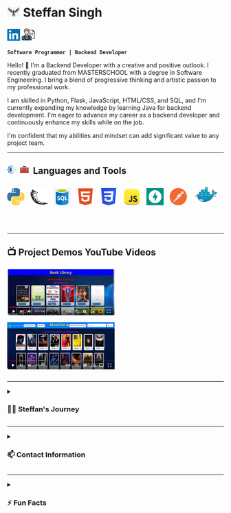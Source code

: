 # <img src="https://github.com/SteffanSingh/SteffanSingh/blob/3201c6905d30a6830e5bffcf6b2ada9d587331d3/eagle-logo.jpeg" alt="Eagle Logo" width="30px" style="display: inline-block;" /> Steffan Singh

[<img src="https://github.com/SteffanSingh/SteffanSingh/blob/b15ebd30dece952e73467f80c6b7a5de93badd6b/Linkedln-Logo.png" alt="LinkedIn" width="30px" style="display: inline-block;" />](https://www.linkedin.com/in/ashutosh-kapoor/)
[<img src="https://github.com/SteffanSingh/SteffanSingh/blob/33cc87231d63e0703a57e53dc361299c0ec53964/Images/cv-logo.png" alt="Steffan CV" width="30px" style="display: inline-block;" />](https://1drv.ms/b/s!AhoLEc6fClnVv0B33n5AldfugLVv?e=MaV8Yo)

**`Software Programmer | Backend Developer`**

<p>Hello! 👋 I'm a Backend Developer with a creative and positive outlook. I recently graduated from MASTERSCHOOL with a degree in Software Engineering. I bring a blend of progressive thinking and artistic passion to my professional work.</p>

<p>I am skilled in Python, Flask, JavaScript, HTML/CSS, and SQL, and I'm currently expanding my knowledge by learning Java for backend development. I'm eager to advance my career as a backend developer and continuously enhance my skills while on the job.</p>

<p>I'm confident that my abilities and mindset can add significant value to any project team.</p>

<hr/>

## <img src="https://github.com/SteffanSingh/SteffanSingh/blob/7c8fc8113fdf8731608707a49fa45fbd671877f9/technology-icon.png" alt="Technology Icon" width="20px" style="display: inline-block;" /> &nbsp;<img src="https://github.com/SteffanSingh/SteffanSingh/blob/7c8fc8113fdf8731608707a49fa45fbd671877f9/toolbox-icon.jpeg" alt="Toolbox Icon" width="20px" style="display: inline-block;" /> &nbsp;Languages and Tools

<p align="left">
  <img src="https://github.com/SteffanSingh/SteffanSingh/blob/9504f84a9a13874d2ba955d91fae341f4da1572a/ptyhon-logo.jpeg" alt="Python" width="40px" style="padding-right:10px;" />
  <img src="https://github.com/SteffanSingh/SteffanSingh/blob/71916e11f7242b9de2c493ac2a2f1b0474c552cd/flaskNeW-logo.png" alt="Flask" width="40px" style="padding-right:10px;" />
  <img src="https://github.com/SteffanSingh/SteffanSingh/blob/9504f84a9a13874d2ba955d91fae341f4da1572a/sql-logo.png" alt="SQL" width="40px" style="padding-right:10px;" />
  <img src="https://github.com/SteffanSingh/SteffanSingh/blob/9504f84a9a13874d2ba955d91fae341f4da1572a/html-logo.png" alt="HTML" width="40px" style="padding-right:10px;" />
  <img src="https://github.com/SteffanSingh/SteffanSingh/blob/9504f84a9a13874d2ba955d91fae341f4da1572a/css-log.png" alt="CSS" width="40px" style="padding-right:10px;" />
  <img src="https://github.com/SteffanSingh/SteffanSingh/blob/9504f84a9a13874d2ba955d91fae341f4da1572a/javasript-logo.jpeg" alt="JavaScript" width="40px" style="padding-right:10px;" />
  <img src="https://github.com/SteffanSingh/SteffanSingh/blob/9504f84a9a13874d2ba955d91fae341f4da1572a/fatAPI-logo.png" alt="FastAPI" width="40px" style="padding-right:10px;" />
  <img src="https://github.com/SteffanSingh/SteffanSingh/blob/7ce27075e78ce19d1101b77184d2ba136c8c3d62/postman-logo.png" alt="Postman" width="40px" style="padding-right:10px;" />
  <img src="https://github.com/SteffanSingh/SteffanSingh/blob/4fc533581b2f428813ec463255e6a54c9d56d690/Images/docker-logo.png" alt="Docker" width="60px" height="50px" style="padding-right:10px;" />
</p>

<br/><br/>
<hr/>

## 📺 Project Demos YouTube Videos

<div style="display:flex;flex-wrap:wrap;justify-content: space-between;">
  <a href="https://youtu.be/gKQUCXWRmWI" style="margin-right: 10px; margin-bottom: 10px;">
    <img src="https://github.com/SteffanSingh/BookAlchemy/blob/c54cf7542d3614e056ad598b55426e434a189042/Project-Images/book-library-front.png" alt="Book Alchemy Demo" width="250">
  </a>
  <a href="https://youtu.be/aiZVlWMnHu8" style="margin-right: 10px; margin-bottom: 10px;">
    <img src="https://github.com/SteffanSingh/MovieStar-Show/blob/999a0fedef5a7a39aa7f701c18257bf35534f1a1/Project%20images/movieStarshow4.png" alt="MovieStar-Show Demo" width="250">
  </a>
</div>

<hr/>

<details>
  <summary><h3>👨‍💻 Steffan's Journey</h3></summary>
  <p>My coding journey began with the Masterschool Software Engineering program. Since childhood, I have been curious about how coding drives remarkable innovations in the software field, such as website development, social networking sites, and AI functionality. I sought opportunities to develop my coding skills to build websites and web applications. Ultimately, I took the plunge and gained software expertise through Masterschool.</p>
  <p>I am excited to excel as a backend developer on a global scale.</p>
</details>

<hr/>

<details>
  <summary><h3>📫 Contact Information</h3></summary>
  <h4>Email: kapoorporto@gmail.com</h4>
  <h4>Mobile: +46 735 75 8301</h4>
</details>

<hr/>

<details>
  <summary><h3>⚡ Fun Facts</h3></summary>
  <p>Aside from programming, I enjoy playing chess and watching Hollywood comedies, action, and suspense movies and series. Care for a game of chess? 😄😄😄😄😄</p>
</details>

<!--
**SteffanSingh/SteffanSingh** is a ✨ _special_ ✨ repository because its `README.md` (this file) appears on your GitHub profile.

Here are some ideas to get you started:

- 🔭 I’m currently working on ...
- 🌱 I’m currently learning ...
- 👯 I’m looking to collaborate on ...
- 🤔 I’m looking for help with ...
- 💬 Ask me about ...
- 📫 How to reach me: ...
- 😄 Pronouns: ...
- ⚡ Fun fact: ...
-->
